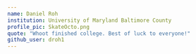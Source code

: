 ```yaml
---
name: Daniel Roh
institution: University of Maryland Baltimore County
profile_pic: SkateOcto.png
quote: "Whoot finished college. Best of luck to everyone!"
github_user: droh1
---
```

